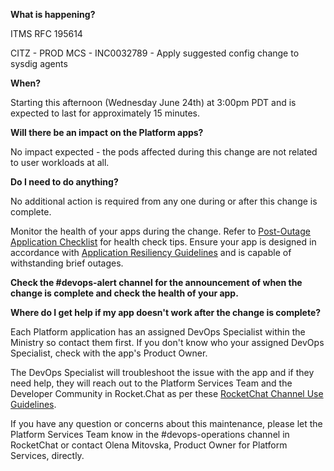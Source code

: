**What is happening?**

ITMS RFC 195614

CITZ - PROD MCS - INC0032789 - Apply suggested config change to sysdig agents

**When?**

Starting this afternoon (Wednesday June 24th) at 3:00pm PDT and is expected to last for approximately 15 minutes.

**Will there be an impact on the Platform apps?**

No impact expected - the pods affected during this change are not related to user workloads at all.

**Do I need to do anything?**

No additional action is required from any one during or after this change is complete.

Monitor the health of your apps during the change. Refer to [Post-Outage Application Checklist](https://developer.gov.bc.ca/Post-Outage-Application-Health-Checklist) for health check tips. Ensure your app is designed in accordance with [Application Resiliency Guidelines](https://developer.gov.bc.ca/Resiliency-Guidelines) and is capable of withstanding brief outages.

**Check the #devops-alert channel for the announcement of when the change is complete and check the health of your app.**

**Where do I get help if my app doesn't work after the change is complete?**

Each Platform application has an assigned DevOps Specialist within the Ministry so contact them first. If you don't know who your assigned DevOps Specialist, check with the app's Product Owner.

The DevOps Specialist will troubleshoot the issue with the app and if they need help, they will reach out to the Platform Services Team and the Developer Community in Rocket.Chat as per these [RocketChat Channel Use Guidelines](
https://developer.gov.bc.ca/Getting-human-support-for-issues-not-covered-by-devops-requests).


If you have any question or concerns about this maintenance, please let the Platform Services Team know in the #devops-operations channel in RocketChat or contact Olena Mitovska, Product Owner for Platform Services, directly.

